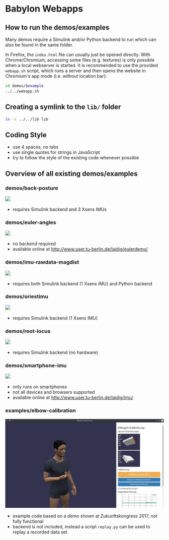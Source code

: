 # Babylon Webapps

## How to run the demos/examples

Many demos require a Simulink and/or Python backend to run which can also be found in the same folder.

In Firefox, the `index.html` file can usually just be opened directly. With Chrome/Chromium, accessing some files (e.g. textures) is only possible when a local webserver is started. It is recommended to use the provided `webapp.sh` script, which runs a server and then opens the website in Chromium's app mode (i.e. without location bar):

~~~sh
cd demos/$example
../../webapp.sh
~~~

## Creating a symlink to the `lib/` folder

~~~sh
ln -s ../../lib lib
~~~

## Coding Style

- use 4 spaces, no tabs
- use single quotes for strings in JavaScript
- try to follow the style of the existing code whenever possible


## Overview of all existing demos/examples

### demos/back-posture

![](demos/back-posture/screenshot.jpg)

- requires Simulink backend and 3 Xsens IMUs

### demos/euler-angles

![](demos/euler-angles/screenshot.jpg)

- no backend required
- available online at <http://www.user.tu-berlin.de/laidig/eulerdemo/>

### demos/imu-rawdata-magdist

![](demos/imu-rawdata-magdist/screenshot.jpg)

- requires both Simulink backend (1 Xsens IMU) and Python backend

### demos/oriestimu

![](demos/oriestimu/screenshot.jpg)

- requires Simulink backend (1 Xsens IMU)

### demos/root-locus

![](demos/root-locus/screenshot.jpg)

- requires Simulink backend (no hardware)

### demos/smartphone-imu

![](demos/smartphone-imu/screenshot.jpg)

- only runs on smartphones
- not all devices and browsers supported
- available online at <http://www.user.tu-berlin.de/laidig/imu/>

### examples/elbow-calibration

![](examples/elbow-calibration/screenshot.jpg)

- example code based on a demo shown at Zukunftskongress 2017, not fully functional
- backend is not included, instead a script `replay.py` can be used to replay a recorded data set
